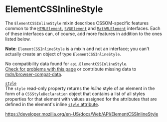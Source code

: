 # ElementCSSInlineStyle

The `ElementCSSInlineStyle` mixin describes CSSOM-specific features common to the [`HTMLElement`](htmlelement), [`SVGElement`](svgelement) and [`MathMLElement`](mathmlelement) interfaces. Each of these interfaces can, of course, add more features in addition to the ones listed below.

**Note**: `ElementCSSInlineStyle` is a mixin and not an interface; you can't actually create an object of type `ElementCSSInlineStyle`.

No compatibility data found for `api.ElementCSSInlineStyle`.  
[Check for problems with this page](#on-github) or contribute missing data to [mdn/browser-compat-data](https://github.com/mdn/browser-compat-data).

[`style`](elementcssinlinestyle/style)  
The `style` read-only property returns the _inline_ style of an element in the form of a `CSSStyleDeclaration` object that contains a list of all styles properties for that element with values assigned for the attributes that are defined in the element's inline [`style` attribute](https://developer.mozilla.org/en-US/docs/Web/HTML/Global_attributes/style).

<a href="https://developer.mozilla.org/en-US/docs/Web/API/ElementCSSInlineStyle" class="_attribution-link">https://developer.mozilla.org/en-US/docs/Web/API/ElementCSSInlineStyle</a>
